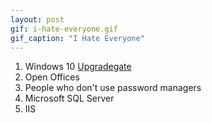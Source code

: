 ```yaml
---
layout: post
gif: i-hate-everyone.gif
gif_caption: "I Hate Everyone"
---
```


1. Windows 10 [Upgradegate](https://www.thurrott.com/windows/windows-10/67367/upgradegate-microsofts-upgrade-deceptions-undermining-windows-10 "Upgradegate: Microsoft’s Upgrade Deceptions Are Undermining Windows 10 by Paul Thurrott")
2. Open Offices
3. People who don't use password managers
4. Microsoft SQL Server
5. IIS
